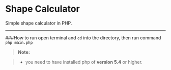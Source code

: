 Shape Calculator
==============
Simple shape calculator in PHP. 

----------

###How to run
open terminal and `cd` into the directory, then run command `php main.php`

> **Note:**

> - you need to have installed php of **version 5.4** or higher.
